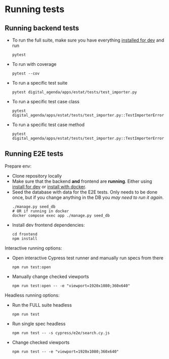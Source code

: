 # Running tests 

## Running backend tests

- To run the full suite, make sure you have everything [installed for dev](./install_develop.md) and run
  ```shell
  pytest
  ```
- To run with coverage
  ```shell
  pytest --cov
  ``` 
- To run a specific test suite
  ```shell
  pytest digital_agenda/apps/estat/tests/test_importer.py 
  ```
- To run a specific test case class
  ```shell
  pytest digital_agenda/apps/estat/tests/test_importer.py::TestImporterErrors
  ```
- To run a specific test case method
  ```shell
  pytest digital_agenda/apps/estat/tests/test_importer.py::TestImporterErrors::test_invalid_mapping_value
  ```

## Running E2E tests 

Prepare env:

- Clone repository locally
- Make sure that the backend **and** frontend are **running**. Either using [install for dev](./install_develop.md) or 
  [install with docker](./install_docker.md).
- Seed the database with data for the E2E tests. Only needs to be done once, but if you change anything in the DB you 
  _may need to run it again_. 
  ```shell
  ./manage.py seed_db
  # OR if running in docker
  docker compose exec app ./manage.py seed_db
  ```
- Install dev frontend dependencies:
  ```shell
  cd frontend
  npm install
  ```

Interactive running options:

- Open interactive Cypress test runner and manually run specs from there 
  ```shell
  npm run test:open
  ```
- Manually change checked viewports
  ```shell
  npm run test:open -- -e "viewport=1920x1080;360x640"
  ```

Headless running options:

- Run the FULL suite headless 
  ```shell
  npm run test
  ```
- Run single spec headless 
  ```shell
  npm run test -- -s cypress/e2e/search.cy.js
  ```
- Change checked viewports
  ```shell
  npm run test -- -e "viewport=1920x1080;360x640"
  ```
